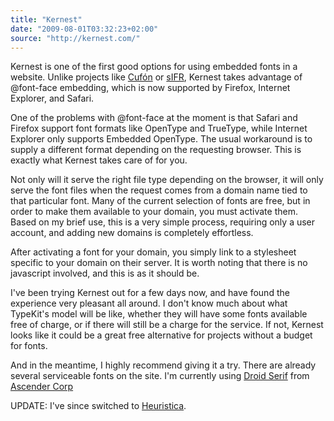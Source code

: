 ```yaml
---
title: "Kernest"
date: "2009-08-01T03:32:23+02:00"
source: "http://kernest.com/"
---
```


Kernest is one of the first good options for using embedded fonts in a website. Unlike projects like [Cufón](http://wiki.github.com/sorccu/cufon/about) or [sIFR](http://www.mikeindustries.com/blog/sifr/), Kernest takes advantage of @font-face embedding, which is now supported by Firefox, Internet Explorer, and Safari.

One of the problems with @font-face at the moment is that Safari and Firefox support font formats like OpenType and TrueType, while Internet Explorer only supports Embedded OpenType. The usual workaround is to supply a different format depending on the requesting browser. This is exactly what Kernest takes care of for you.

Not only will it serve the right file type depending on the browser, it will only serve the font files when the request comes from a domain name tied to that particular font. Many of the current selection of fonts are free, but in order to make them available to your domain, you must activate them. Based on my brief use, this is a very simple process, requiring only a user account, and adding new domains is completely effortless.

After activating a font for your domain, you simply link to a stylesheet specific to your domain on their server. It is worth noting that there is no javascript involved, and this is as it should be.

I've been trying Kernest out for a few days now, and have found the experience very pleasant all around. I don't know much about what TypeKit's model will be like, whether they will have some fonts available free of charge, or if there will still be a charge for the service. If not, Kernest looks like it could be a great free alternative for projects without a budget for fonts.

And in the meantime, I highly recommend giving it a try. There are already several serviceable fonts on the site. I'm currently using [Droid Serif](http://ascender-corp.kernest.com/fonts/droid-serif) from [Ascender Corp](http://ascender-corp.kernest.com/fonts.)

UPDATE: I've since switched to [Heuristica](http://andrey-v-panov.kernest.com/font_families/heuristica).
